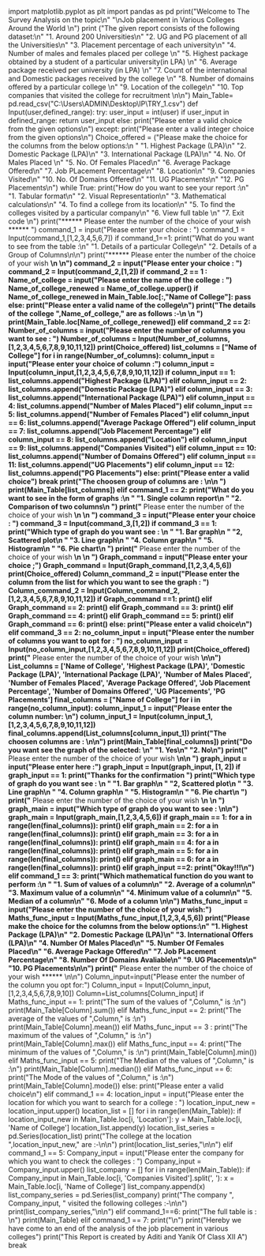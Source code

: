 import matplotlib.pyplot as plt
import pandas as pd
print("Welcome to The Survey Analysis on the topic\n"
      "\nJob placement in Various Colleges Around the World \n")
print ("The given report consists of the following dataset:\n"
       "1.  Around 200 Universities\n"
       "2.  UG and PG placement of all the Universities\n"
       "3.  Placement percentage of each university\n"
       "4.  Number of males and females placed per college \n"
       "5.  Highest package obtained by a student of a particular university(in LPA) \n"
       "6.  Average package received per university (in LPA) \n"
       "7.  Count of the international and Domestic packages received by the college \n"
       "8.  Number of domains offered by a particular college \n"
       "9.  Location of the college\n"
       "10. Top companies that visited the college for recruitment \n\n")
Main_Table= pd.read_csv("C:\\Users\ADMIN\Desktop\IP\TRY_1.csv")
def Input(user,defined_range):
    try:
        user_input = int(user)
        if user_input in defined_range:
            return user_input
        else:
            print("Please enter a valid choice from the given options\n")
    except:
        print("Please enter a valid integer choice from the given options\n")
Choice_offered = ("Please make the choice for the columns from the below options:\n "
                       "1.  Highest Package (LPA)\n"
                       "2.  Domestic Package (LPA)\n"
                       "3.  International Package (LPA)\n"
                       "4.  No. Of Males Placed \n"
                       "5.  No. Of Females Placed\n"
                       "6.  Average Package Offered\n"
                       "7.  Job PLacement Percentage\n"
                       "8.  Location\n"
                       "9.  Companies Visited\n"
                       "10. No. Of Domains Offered\n"
                       "11. UG Placements\n"
                       "12. PG Placements\n")
while True:
    print("How do you want to see your report :\n"
          "1. Tabular format\n"
          "2. Visual Representation\n"
          "3. Mathematical calculations\n"
          "4. To find a college from its location\n"
          "5. To find the colleges visited by a particular company\n"
          "6. View full table \n"
          "7. Exit code \n")
    print("****** Please enter the number of the choice of your wish ****** ")
    command_1 = input("Please enter your choice : ")
    command_1 = Input(command_1,[1,2,3,4,5,6,7])
    if command_1==1:
        print("What do you want to see from the table :\n"
              "1. Details of a particular College\n"
              "2. Details of a Group of Columns\n\n")
        print("****** Please enter the number of the choice of your wish ******\n \n")
        command_2 = input("Please enter your choice : ")
        command_2 = Input(command_2,[1,2])
        if command_2 == 1 :
            Name_of_college = input("Please enter the name of the college : ")
            Name_of_college_renewed = Name_of_college.upper()
            if Name_of_college_renewed in Main_Table.loc[:,"Name of College"]:
                pass
            else:
                print("Please enter a valid name of the college\n")
            print("The details of the college ",Name_of_college," are as follows :-\n \n ")
            print(Main_Table.loc[Name_of_college_renewed])
        elif command_2 == 2:
            Number_of_columns = input("Please enter the number of columns you want to see : ")
            Number_of_columns = Input(Number_of_columns,[1,2,3,4,5,6,7,8,9,10,11,12])
            print(Choice_offered)
            list_columns = ["Name of College"]
            for i in range(Number_of_columns):
                column_input = input("Please enter your choice of column :")
                column_input = Input(column_input,[1,2,3,4,5,6,7,8,9,10,11,12])
                if column_input == 1:
                     list_columns.append("Highest Package (LPA)")
                elif column_input == 2:
                    list_columns.append("Domestic Package (LPA)")
                elif column_input == 3:
                    list_columns.append("International Package (LPA)")
                elif column_input == 4:
                    list_columns.append("Number of Males Placed")
                elif column_input == 5:
                    list_columns.append("Number of Females Placed")
                elif column_input == 6:
                    list_columns.append("Average Package Offered")
                elif column_input == 7:
                    list_columns.append("Job Placement Percentage")
                elif column_input == 8:
                    list_columns.append("Location")
                elif column_input == 9:
                    list_columns.append("Companies Visited")
                elif column_input == 10:
                    list_columns.append("Number of Domains Offered")
                elif column_input == 11:
                    list_columns.append("UG Placements")
                elif column_input == 12:
                    list_columns.append("PG Placements")
                else:
                    print("Please enter a valid choice")
                    break
            print("The choosen group of columns are : \n\n ")
            print(Main_Table[list_columns])
    elif command_1 == 2:
        print("What do you want to see in the form of graphs :\n "
              "1. Single column report\n "
              "2. Comparison of two columns\n ")
        print("****** Please enter the number of the choice of your wish ******\n \n ")
        command_3 = input("Please enter your choice : ")
        command_3 = Input(command_3,[1,2])
        if command_3 == 1:
            print("Which type of graph do you want see : \n "
                  "1. Bar graph\n "
                  "2, Scattered plot\n "
                  "3. Line graph\n "
                  "4. Column graph\n "
                  "5. Histogram\n "
                  "6. Pie chart\n  ")
            print("****** Please enter the number of the choice of your wish ******\n \n ")
            Graph_command = input("Please enter your choice ;")
            Graph_command = Input(Graph_command,[1,2,3,4,5,6])
            print(Choice_offered)
            Column_command_2 = input("Please enter the column from the list for which you want to see the graph : ")
            Column_command_2 = Input(Column_command_2,[1,2,3,4,5,6,7,8,9,10,11,12])
            if Graph_command ==1:
                print()
            elif Graph_command == 2:
                print()
            elif Graph_command == 3:
                print()
            elif Graph_command == 4:
                print()
            elif Graph_command == 5:
                print()
            elif Graph_command == 6:
                print()
            else:
                print("Please enter a valid choice\n")
        elif command_3 == 2:
            no_column_input = input("Please enter the number of columns you want to opt for : ")
            no_column_input = Input(no_column_input,[1,2,3,4,5,6,7,8,9,10,11,12])
            print(Choice_offered)
            print("****** Please enter the number of the choice of your wish ******\n\n")
            List_columns = ['Name of College',
                  'Highest Package (LPA)',
                  'Domestic Package (LPA)',
                  'International Package (LPA)',
                  'Number of Males Placed',
                  'Number of Females Placed',
                  'Average Package Offered',
                  'Job Placement Percentage',
                  'Number of Domains Offered',
                  'UG Placements',
                  'PG Placements']
            final_columns = ["Name of College"]
            for i in range(no_column_input):
                column_input_1 = input("Please enter the column number: \n")
                column_input_1 = Input(column_input_1,[1,2,3,4,5,6,7,8,9,10,11,12])
                final_columns.append(List_columns[column_input_1])
            print("The choosen columns are : \n\n")
            print(Main_Table[final_columns])
            print("Do you want see the graph of the selected: \n"
                          "1. Yes\n"
                          "2. No\n")
            print("****** Please enter the number of the choice of your wish ******\n\n ")
            graph_input = input("Please enter here :")
            graph_input = Input(graph_input, [1, 2])
            if graph_input == 1:
                print("Thanks for the confirmation ")
                print("Which type of graph do you want see : \n "
                      "1. Bar graph\n "
                      "2, Scattered plot\n "
                      "3. Line graph\n "
                      "4. Column graph\n "
                      "5. Histogram\n "
                      "6. Pie chart\n  ")
                print("****** Please enter the number of the choice of your wish ******\n \n ")
                graph_main = input("Which type of graph do you want to see : \n\n")
                graph_main = Input(graph_main,[1,2,3,4,5,6])
                if graph_main == 1:
                    for a in range(len(final_columns)):
                        print()
                elif graph_main == 2:
                    for a in range(len(final_columns)):
                        print()
                elif graph_main == 3:
                    for a in range(len(final_columns)):
                        print()
                elif graph_main == 4:
                    for a in range(len(final_columns)):
                        print()
                elif graph_main == 5:
                    for a in range(len(final_columns)):
                        print()
                elif graph_main == 6:
                    for a in range(len(final_columns)):
                        print()
            elif graph_input ==2:
                print("Okay!!!\n")
    elif command_1 == 3:
        print("Which mathematical function do you want to perform :\n "
              "1. Sum of values of a column\n"
              "2. Average of a column\n"
              "3. Maximum value of a column\n"
              "4. Minimum value of a column\n"
              "5. Median of a column\n"
              "6. Mode of a column \n\n")
        Maths_func_input = input("Please enter the number of the choice of your wish:")
        Maths_func_input = Input(Maths_func_input,[1,2,3,4,5,6])
        print("Please make the choice for the columns from the below options:\n"
                  "1.  Highest Package (LPA)\n"
                  "2.  Domestic Package (LPA)\n"
                  "3.  International Offers (LPA)\n"
                  "4.  Number Of Males Placed\n"
                  "5.  Number Of Females Placed\n"
                  "6.  Average Package Offered\n"
                  "7. Job PLacement Percentage\n"
                  "8. Number Of Domains Avaliable\n"
                  "9. UG Placements\n"
                  "10. PG Placements\n\n")
        print("****** Please enter the number of the choice of your wish ****** \n\n")
        Column_input=input("Please enter the number of the column you opt for:")
        Column_input = Input(Column_input,[1,2,3,4,5,6,7,8,9,10])
        Column=List_columns[Column_input]
        if Maths_func_input == 1:
            print("The sum of the values of ",Column," is :\n")
            print(Main_Table[Column].sum())
        elif Maths_func_input == 2:
            print("The average of the values of ",Column," is :\n")
            print(Main_Table[Column].mean())
        elif Maths_func_input == 3 :
            print("The maximum of the values of ",Column," is :\n")
            print(Main_Table[Column].max())
        elif Maths_func_input == 4:
            print("The minimum of the values of ",Column," is :\n")
            print(Main_Table[Column].min())
        elif Maths_func_input == 5:
            print("The Median of the values of ",Column," is :\n")
            print(Main_Table[Column].median())
        elif Maths_func_input == 6:
            print("The Mode of the values of ",Column," is :\n")
            print(Main_Table[Column].mode())
        else:
            print("Please enter a valid choice\n")
    elif command_1 == 4:
        location_input = input("Please enter the location for which you want to search for a college : ")
        location_input_new = location_input.upper()
        location_list = []
        for i in range(len(Main_Table)):
            if location_input_new in Main_Table.loc[i, 'Location']:
                y = Main_Table.loc[i, 'Name of College']
                location_list.append(y)
        location_list_series = pd.Series(location_list)
        print("The college at the location ",location_input_new," are :-\n\n")
        print(location_list_series,"\n\n")
    elif command_1 == 5:
        Company_input = input("Please enter the company for which you want to check the colleges : ")
        Company_input = Company_input.upper()
        list_company = []
        for i in range(len(Main_Table)):
            if Company_input in Main_Table.loc[i, 'Companies Visited'].split(', '):
                x = Main_Table.loc[i, 'Name of College']
                list_company.append(x)
        list_company_series = pd.Series(list_company)
        print("The company ", Company_input, " visited the following colleges :-\n\n")
        print(list_company_series,"\n\n")
    elif command_1==6:
        print("The full table is : \n")
        print(Main_Table)
    elif command_1 == 7:
        print("\n")
        print("Hereby we have come to an end of the analysis of the job placement in various colleges")
        print("This Report is created by Aditi and Yanik Of Class XII A")
        break
